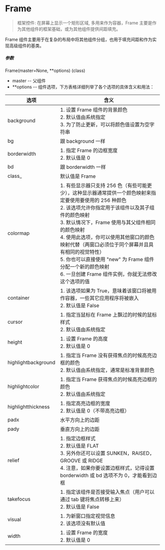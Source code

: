 # Frame

> 框架控件: 在屏幕上显示一个矩形区域, 多用来作为容器，Frame 主要是作为其他组件的框架基础，或为其他组件提供间距填充。
>

Frame 组件主要用于在复杂的布局中将其他组件分组，也用于填充间距和作为实现高级组件的基类。

##### 参数

Frame(master=None, \**options)  (class)

- master -- 父组件
- **options -- 组件选项，下方表格详细列举了各个选项的具体含义和用法：

| 选项                | 含义                                                         |
| ------------------- | ------------------------------------------------------------ |
| background          | 1. 设置 Frame 组件的背景颜色<br/> 2. 默认值由系统指定<br/> 3. 为了防止更新，可以将颜色值设置为空字符串 |
| bg                  | 跟 background 一样                                           |
| borderwidth         | 1. 指定 Frame 的边框宽度<br/>2. 默认值是 0                   |
| bd                  | 跟 borderwidth 一样                                          |
| class_              | 默认值是 Frame                                               |
| colormap            | 1. 有些显示器只支持 256 色（有些可能更少），这种显示器通常提供一个颜色映射来指定要使用要使用的 256 种颜色<br/>2. 该选项允许你指定用于该组件以及其子组件的颜色映射<br/>3. 默认情况下，Frame 使用与其父组件相同的颜色映射<br/>4. 使用此选项，你可以使用其他窗口的颜色映射代替（两窗口必须位于同个屏幕并且具有相同的视觉特性）<br/>5. 你也可以直接使用 "new" 为 Frame 组件分配一个新的颜色映射<br/>6. 一旦创建 Frame 组件实例，你就无法修改这个选项的值 |
| container           | 1. 该选项如果为 True，意味着该窗口将被用作容器，一些其它应用程序将被嵌入<br/>2. 默认值是 False |
| cursor              | 1. 指定当鼠标在 Frame 上飘过的时候的鼠标样式<br/>2. 默认值由系统指定 |
| height              | 1. 设置 Frame 的高度<br/>2. 默认值是 0                       |
| highlightbackground | 1. 指定当 Frame 没有获得焦点的时候高亮边框的颜色<br/>2. 默认值由系统指定，通常是标准背景颜色 |
| highlightcolor      | 1. 指定当 Frame 获得焦点的时候高亮边框的颜色<br/>2. 默认值由系统指定 |
| highlightthickness  | 1. 指定高亮边框的宽度<br/>2. 默认值是 0（不带高亮边框）      |
| padx                | 水平方向上的边距                                             |
| pady                | 垂直方向上的边距                                             |
| relief              | 1. 指定边框样式<br/>2. 默认值是 FLAT<br/>3. 另外你还可以设置 SUNKEN，RAISED，GROOVE 或 RIDGE<br/>4. 注意，如果你要设置边框样式，记得设置 borderwidth 或 bd 选项不为 0，才能看到边框 |
| takefocus           | 1. 指定该组件是否接受输入焦点（用户可以通过 tab 键将焦点转移上来）<br/>2. 默认值是 False |
| visual              | 1. 为新窗口指定视觉信息<br/>2. 该选项没有默认值              |
| width               | 1. 设置 Frame 的宽度<br/>2. 默认值是 0                       |